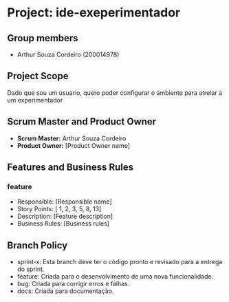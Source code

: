 # Project: ide-exeperimentador

## Group members

- Arthur Souza Cordeiro (200014978)

## Project Scope

Dado que sou um usuario, quero poder configurar o ambiente para atrelar a um experimentador

## Scrum Master and Product Owner

- **Scrum Master:** Arthur Souza Cordeiro
- **Product Owner:** [Product Owner name]

## Features and Business Rules

### feature

- Responsible: [Responsible name]
- Story Points: [ 1,  2,  3,  5,  8,  13]
- Description: [Feature description]
- Business Rules: [Business rules]

## Branch Policy

- sprint-x: Esta branch deve ter o código pronto e revisado para a entrega do sprint.
- feature: Criada para o desenvolvimento de uma nova funcionalidade.
- bug: Criada para corrigir erros e falhas.
- docs: Criada para documentação.